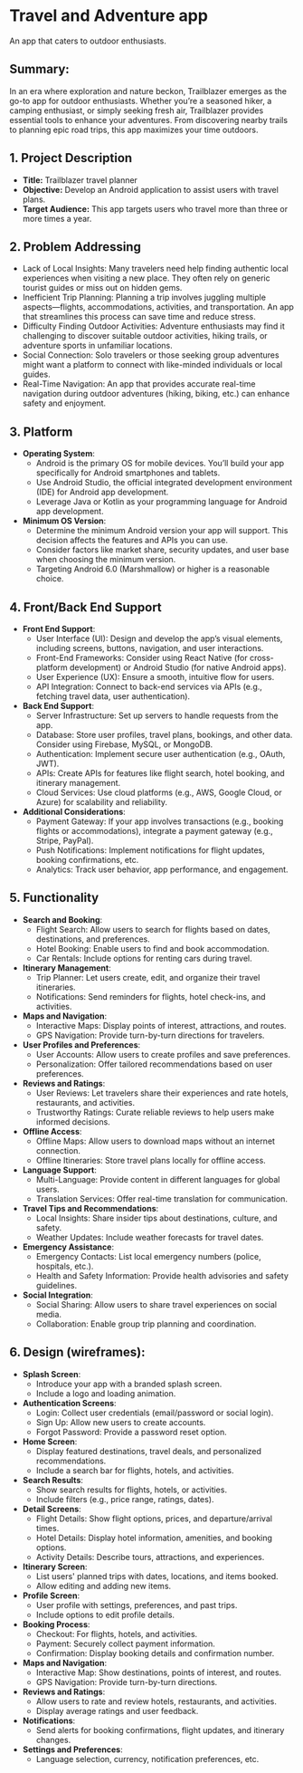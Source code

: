 # Travel and Adventure app
An app that caters to outdoor enthusiasts.
## Summary:
In an era where exploration and nature beckon, Trailblazer emerges as the go-to app for outdoor enthusiasts. Whether you’re a seasoned hiker, a camping enthusiast, or simply seeking fresh air, Trailblazer provides essential tools to enhance your adventures. From discovering nearby trails to planning epic road trips, this app maximizes your time outdoors.
## 1. Project Description
* **Title:** Trailblazer travel planner
* **Objective:** Develop an Android application to assist users with travel plans.
* **Target Audience:** This app targets users who travel more than three or more times a year.
## 2. Problem Addressing
* Lack of Local Insights: Many travelers need help finding authentic local experiences when visiting a new place. They often rely on generic tourist guides or miss out on hidden gems.
* Inefficient Trip Planning: Planning a trip involves juggling multiple aspects—flights, accommodations, activities, and transportation. An app that streamlines this process can save time and reduce stress.
* Difficulty Finding Outdoor Activities: Adventure enthusiasts may find it challenging to discover suitable outdoor activities, hiking trails, or adventure sports in unfamiliar locations.
* Social Connection: Solo travelers or those seeking group adventures might want a platform to connect with like-minded individuals or local guides.
* Real-Time Navigation: An app that provides accurate real-time navigation during outdoor adventures (hiking, biking, etc.) can enhance safety and enjoyment.
## 3. Platform
* **Operating System**:
     * Android is the primary OS for mobile devices. You’ll build your app specifically for Android smartphones and tablets.
	 * Use Android Studio, the official integrated development environment (IDE) for Android app development.
	 * Leverage Java or Kotlin as your programming language for Android app development.
* **Minimum OS Version**:	
     * Determine the minimum Android version your app will support. This decision affects the features and APIs you can use.
     * Consider factors like market share, security updates, and user base when choosing the minimum version.
     * Targeting Android 6.0 (Marshmallow) or higher is a reasonable choice.
## 4. Front/Back End Support
* **Front End Support**:
     * User Interface (UI): Design and develop the app’s visual elements, including screens, buttons, navigation, and user interactions.
	 * Front-End Frameworks: Consider using React Native (for cross-platform development) or Android Studio (for native Android apps).
	 * User Experience (UX): Ensure a smooth, intuitive flow for users.
	 * API Integration: Connect to back-end services via APIs (e.g., fetching travel data, user authentication).
* **Back End Support**:
     * Server Infrastructure: Set up servers to handle requests from the app.
	 * Database: Store user profiles, travel plans, bookings, and other data. Consider using Firebase, MySQL, or MongoDB.
     * Authentication: Implement secure user authentication (e.g., OAuth, JWT).
     * APIs: Create APIs for features like flight search, hotel booking, and itinerary management.
     * Cloud Services: Use cloud platforms (e.g., AWS, Google Cloud, or Azure) for scalability and reliability.
* **Additional Considerations**:
     * Payment Gateway: If your app involves transactions (e.g., booking flights or accommodations), integrate a payment gateway (e.g., Stripe, PayPal).
     * Push Notifications: Implement notifications for flight updates, booking confirmations, etc.
     * Analytics: Track user behavior, app performance, and engagement.
## 5. Functionality
* **Search and Booking**:
     * Flight Search: Allow users to search for flights based on dates, destinations, and preferences.
     * Hotel Booking: Enable users to find and book accommodation.
     * Car Rentals: Include options for renting cars during travel.
* **Itinerary Management**:
     * Trip Planner: Let users create, edit, and organize their travel itineraries.
     * Notifications: Send reminders for flights, hotel check-ins, and activities.
* **Maps and Navigation**:
     * Interactive Maps: Display points of interest, attractions, and routes.
     * GPS Navigation: Provide turn-by-turn directions for travelers.
* **User Profiles and Preferences**:
     * User Accounts: Allow users to create profiles and save preferences.
     * Personalization: Offer tailored recommendations based on user preferences.
* **Reviews and Ratings**:
     * User Reviews: Let travelers share their experiences and rate hotels, restaurants, and activities.
     * Trustworthy Ratings: Curate reliable reviews to help users make informed decisions.
* **Offline Access**:
     * Offline Maps: Allow users to download maps without an internet connection.
     * Offline Itineraries: Store travel plans locally for offline access.
* **Language Support**:
     * Multi-Language: Provide content in different languages for global users.
     * Translation Services: Offer real-time translation for communication.
* **Travel Tips and Recommendations**:
     * Local Insights: Share insider tips about destinations, culture, and safety.
     * Weather Updates: Include weather forecasts for travel dates.
* **Emergency Assistance**:
     * Emergency Contacts: List local emergency numbers (police, hospitals, etc.).
     * Health and Safety Information: Provide health advisories and safety guidelines.
* **Social Integration**:
     * Social Sharing: Allow users to share travel experiences on social media.
     * Collaboration: Enable group trip planning and coordination.
## 6. Design (wireframes):
* **Splash Screen**:
     * Introduce your app with a branded splash screen.
     * Include a logo and loading animation.
* **Authentication Screens**:
     * Login: Collect user credentials (email/password or social login).
     * Sign Up: Allow new users to create accounts.
     * Forgot Password: Provide a password reset option.
* **Home Screen**:
     * Display featured destinations, travel deals, and personalized recommendations.
     * Include a search bar for flights, hotels, and activities.
* **Search Results**:
     * Show search results for flights, hotels, or activities.
     * Include filters (e.g., price range, ratings, dates).
* **Detail Screens**:
     * Flight Details: Show flight options, prices, and departure/arrival times.
     * Hotel Details: Display hotel information, amenities, and booking options.
     * Activity Details: Describe tours, attractions, and experiences.
* **Itinerary Screen**:
     * List users' planned trips with dates, locations, and items booked.
     * Allow editing and adding new items.
* **Profile Screen**:
     * User profile with settings, preferences, and past trips.
     * Include options to edit profile details.
* **Booking Process**:
     * Checkout: For flights, hotels, and activities.
     * Payment: Securely collect payment information.
     * Confirmation: Display booking details and confirmation number.
* **Maps and Navigation**:
     * Interactive Map: Show destinations, points of interest, and routes.
     * GPS Navigation: Provide turn-by-turn directions.
* **Reviews and Ratings**:
     * Allow users to rate and review hotels, restaurants, and activities.
     * Display average ratings and user feedback.
* **Notifications**:
     * Send alerts for booking confirmations, flight updates, and itinerary changes.
* **Settings and Preferences**:
     * Language selection, currency, notification preferences, etc.

